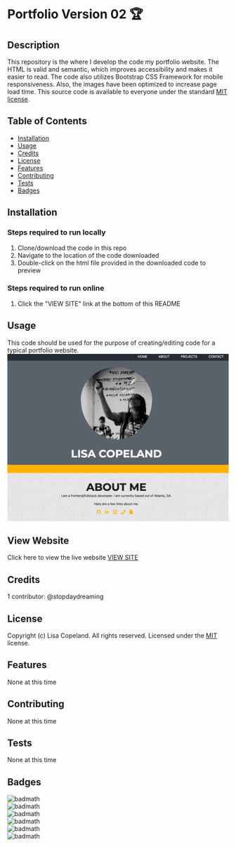 # Portfolio Version 02 🏆

## Description 
This repository is the where I develop the code my portfolio website. The HTML is valid and semantic, which improves accessibility and makes it easier to read. The code also utilizes Bootstrap CSS Framework for mobile responsiveness. Also, the images have been optimized to increase page load time. This source code is available to everyone under the standard [MIT license](LICENSE).


## Table of Contents

* [Installation](#installation)
* [Usage](#usage)
* [Credits](#credits)
* [License](#license)
* [Features](#features)
* [Contributing](#contributing)
* [Tests](#tests)
* [Badges](#badges)


## Installation
### Steps required to run locally
1. Clone/download the code in this repo
2. Navigate to the location of the code downloaded
3. Double-click on the html file provided in the downloaded code to preview
### Steps required to run online
1. Click the "VIEW SITE" link at the bottom of this README

## Usage 
This code should be used for the purpose of creating/editing code for a typical portfolio website.
![portfolio](./assets/images/screenshot.png)

## View Website
Click here to view the live website [VIEW SITE](https://stopdaydreaming.github.io/super-duper-octo-portfolio-v2/)


## Credits
1 contributor: @stopdaydreaming

## License
Copyright (c) Lisa Copeland. All rights reserved.
Licensed under the [MIT](LICENSE) license.

## Features
None at this time

## Contributing
None at this time

## Tests
None at this time

## Badges
![badmath](https://img.shields.io/github/issues/stopdaydreaming/super-duper-octo-portfolio-v2)  
![badmath](https://img.shields.io/github/forks/stopdaydreaming/super-duper-octo-portfolio-v2)  
![badmath](https://img.shields.io/github/stars/stopdaydreaming/super-duper-octo-portfolio-v2)  
![badmath](https://img.shields.io/badge/license-MIT-green)  
![badmath](https://img.shields.io/badge/HTML-91.9%25-red)  
![badmath](https://img.shields.io/badge/CSS-8.1%25-purple)  

